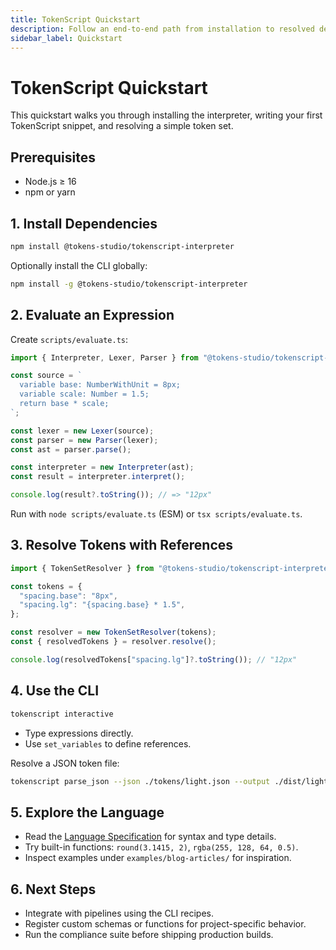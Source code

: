 ```yaml
---
title: TokenScript Quickstart
description: Follow an end-to-end path from installation to resolved design tokens.
sidebar_label: Quickstart
---
```


# TokenScript Quickstart

This quickstart walks you through installing the interpreter, writing your first TokenScript snippet, and resolving a simple token set.

## Prerequisites

- Node.js ≥ 16
- npm or yarn

## 1. Install Dependencies

```bash
npm install @tokens-studio/tokenscript-interpreter
```

Optionally install the CLI globally:

```bash
npm install -g @tokens-studio/tokenscript-interpreter
```

## 2. Evaluate an Expression

Create `scripts/evaluate.ts`:

```ts
import { Interpreter, Lexer, Parser } from "@tokens-studio/tokenscript-interpreter";

const source = `
  variable base: NumberWithUnit = 8px;
  variable scale: Number = 1.5;
  return base * scale;
`;

const lexer = new Lexer(source);
const parser = new Parser(lexer);
const ast = parser.parse();

const interpreter = new Interpreter(ast);
const result = interpreter.interpret();

console.log(result?.toString()); // => "12px"
```

Run with `node scripts/evaluate.ts` (ESM) or `tsx scripts/evaluate.ts`.

## 3. Resolve Tokens with References

```ts
import { TokenSetResolver } from "@tokens-studio/tokenscript-interpreter";

const tokens = {
  "spacing.base": "8px",
  "spacing.lg": "{spacing.base} * 1.5",
};

const resolver = new TokenSetResolver(tokens);
const { resolvedTokens } = resolver.resolve();

console.log(resolvedTokens["spacing.lg"]?.toString()); // "12px"
```

## 4. Use the CLI

```bash
tokenscript interactive
```

- Type expressions directly.
- Use `set_variables` to define references.

Resolve a JSON token file:

```bash
tokenscript parse_json --json ./tokens/light.json --output ./dist/light-resolved.json
```

## 5. Explore the Language

- Read the [Language Specification](../spec/overview.md) for syntax and type details.
- Try built-in functions: `round(3.1415, 2)`, `rgba(255, 128, 64, 0.5)`.
- Inspect examples under `examples/blog-articles/` for inspiration.

## 6. Next Steps

- Integrate with pipelines using the CLI recipes.
- Register custom schemas or functions for project-specific behavior.
- Run the compliance suite before shipping production builds.
